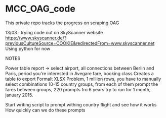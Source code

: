 # MCC_OAG_code
This private repo tracks the progress on scraping OAG 

13/03 : trying code out on SkyScanner website https://www.skyscanner.de/?previousCultureSource=COOKIE&redirectedFrom=www.skyscanner.net
Using python for now 

NOTES 

Power table report -> select airport, all connections between Berlin and Paris, period you're interested in
Avegare fare, booking class 
Creates a table to export 
Formalt XLSX 
Problem, 1 million rows, you have to manually select combinations 
10-15 country groups, from each of them prompt the fares between groups, 220 prompts fro 6 years 
try to run for 1 month, january 2015. 


Start writing script to prompt withing country flight and see how it works
How quickly can we do these prompts 
